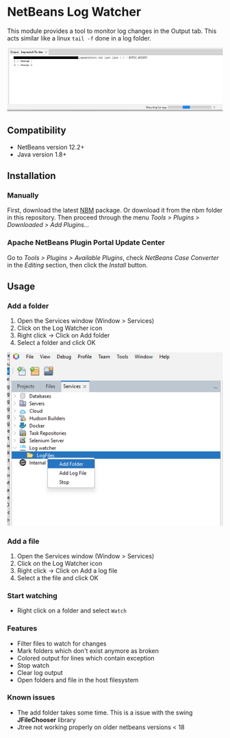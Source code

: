 NetBeans Log Watcher
=======================

This module provides a tool to monitor log changes in the Output tab.
This acts similar like a linux `tail -f` done in a log folder.

![Image](resources/log_output.png)

Compatibility
-------------

* NetBeans version 12.2+
* Java version 1.8+

Installation
------------

### Manually

First, download the latest [NBM](https://github.com/haidubogdan/netbeans-log-watcher/releases/tag/nb-log-watcher-1.0.5) package.
Or download it from the nbm folder in this repository.
Then proceed through the menu _Tools > Plugins > Downloaded > Add Plugins..._

### Apache NetBeans Plugin Portal Update Center

Go to _Tools > Plugins > Available Plugins_, check _NetBeans Case Converter_ in the _Editing_ section, then click the _Install_ button.

Usage
-----

### Add a folder

1. Open the Services window (Window > Services)
2. Click on the Log Watcher icon
3. Right click -> Click on Add folder
4. Select a folder and click OK

![Image](resources/menu_preview.png)

### Add a file

1. Open the Services window (Window > Services)
2. Click on the Log Watcher icon
3. Right click -> Click on Add a log file
4. Select a the file and click OK

### Start watching

- Right click on a folder and select `Watch`

### Features

- Filter files to watch for changes
- Mark folders which don't exist anymore as broken
- Colored output for lines which contain exception
- Stop watch
- Clear log output
- Open folders and file in the host filesystem

### Known issues

- The add folder takes some time. This is a issue with the swing **JFileChooser** library
- Jtree not working properly on older netbeans versions < 18
